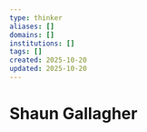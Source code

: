 ```yaml
---
type: thinker
aliases: []
domains: []
institutions: []
tags: []
created: 2025-10-20
updated: 2025-10-20
---
```


# Shaun Gallagher


